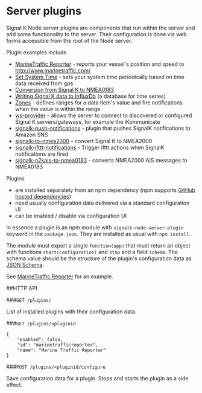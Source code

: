 # Server plugins

Signal K Node server plugins are components that run within the server and add some functionality to the server. Their configuration is done via web forms accessible from the root of the Node server.

Plugin examples include
- [MarineTraffic Reporter](https://github.com/tkurki/marinetrafficreporter) - reports your vessel's position and speed to http://www.marinetraffic.com/
- [Set System Time](https://github.com/tkurki/set-system-time) - sets your system time periodically based on time data received from gps
- [Conversion from Signal K to NMEA0183](https://github.com/SignalK/signalk-to-nmea0183)
- [Writing Signal K data to InfluxDb](https://github.com/tkurki/signalk-to-influxdb) (a database for time series)
- [Zones](https://github.com/SignalK/signalk-zones) - defines ranges for a data item's value and fire notifications when the value is within the range
- [ws-provider](https://github.com/SignalK/ws-provider-plugin) - allows the server to connect to discovered or configured Signal K servers/gateways, for example the iKommunicate
- [signalk-push-notifications](https://github.com/sbender9/signalk-push-notifications) - plugin that pushes SignalK notifications to Amazon SNS
- [signalk-to-nmea2000](https://github.com/sbender9/signalk-to-nmea2000) - convert Signal K to NMEA2000
- [signalk-ifttt-notifications](https://github.com/sbender9/signalk-ifttt-notifications) - Trigger ifttt actions when SignalK notifications are fired
- [signalk-n2kais-to-nmea0183](https://github.com/sbender9/signalk-n2kais-to-nmea0183) - converts NMEA2000 AIS messages to NMEA0183

Plugins
- are installed separately from an npm dependency (npm supports [GitHub hosted dependencies](https://docs.npmjs.com/files/package.json#github-urls))
- need usually configuration data delivered via a standard configuration UI
- can be enabled / disable via configuration UI

In essence a plugin is an npm module with `signalk-node-server-plugin` keyword in the `package.json`. They are installed as usual with `npm install`.

The module must export a single `function(app)` that must return an object with functions `start(configuration)` and `stop` and a field `schema`. The schema value should be the structure of the plugin's configuration data as [JSON Schema](http://json-schema.org/).

See [MarineTraffic Reporter](https://github.com/tkurki/marinetrafficreporter) for an example.

##HTTP API

###`GET /plugins/`

List of installed plugins with their configuration data.

###`GET /plugins/<pluginid`

```
{
	"enabled": false,
	"id": "marinetrafficreporter",
	"name": "Marine Traffic Reporter"
}
```

###`POST /plugins/<pluginid/configure`

Save configuration data for a plugin. Stops and starts the plugin as a side effect.
